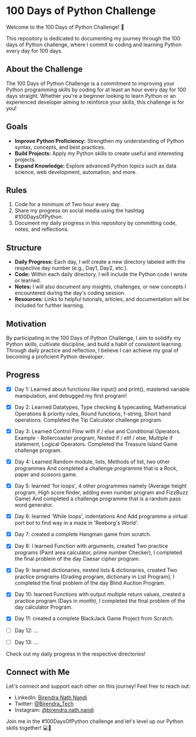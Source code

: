 # 100 Days of Python Challenge

Welcome to the 100 Days of Python Challenge! 🚀

This repository is dedicated to documenting my journey through the 100 days of Python challenge, where I commit to coding and learning Python every day for 100 days.

## About the Challenge

The 100 Days of Python Challenge is a commitment to improving your Python programming skills by coding for at least an hour every day for 100 days straight. Whether you're a beginner looking to learn Python or an experienced developer aiming to reinforce your skills, this challenge is for you!

## Goals

- **Improve Python Proficiency:** Strengthen my understanding of Python syntax, concepts, and best practices.
- **Build Projects:** Apply my Python skills to create useful and interesting projects.
- **Expand Knowledge:** Explore advanced Python topics such as data science, web development, automation, and more.

## Rules

1. Code for a minimum of Two hour every day.
2. Share my progress on social media using the hashtag #100DaysOfPython.
3. Document my daily progress in this repository by committing code, notes, and reflections.

## Structure

- **Daily Progress:** Each day, I will create a new directory labeled with the respective day number (e.g., Day1, Day2, etc.).
- **Code:** Within each daily directory, I will include the Python code I wrote or learned.
- **Notes:** I will also document any insights, challenges, or new concepts I encountered during the day's coding session.
- **Resources:** Links to helpful tutorials, articles, and documentation will be included for further learning.

## Motivation

By participating in the 100 Days of Python Challenge, I aim to solidify my Python skills, cultivate discipline, and build a habit of consistent learning. Through daily practice and reflection, I believe I can achieve my goal of becoming a proficient Python developer.

## Progress

- [x] Day 1: Learned about functions like input() and print(), mastered variable manipulation, and debugged my first program!

- [x] Day 2: Learned Datatypes, Type checking & typecasting, Mathematical Operations & priority rules, Round functions, f-string, Short hand operations. Completed the Tip Calculator challenge program.

- [x] Day 3: Learned Control Flow with if / else and Conditional Operators. Example - Rollercoaster program, Nested if / elif / else, Multiple if statement, Logical Operators. Completed the Treasure Island Game challenge program.

- [x] Day 4: Learned Random module, lists, Methods of list, two other programmes And completed a challenge programme that is a Rock, paper and scissors game.

- [x] Day 5: learned 'for loops', 4 other programmes namely (Average height program, High score finder, adding even number program and FizzBuzz Game) And completed a challenge programme that is a random pass word generator.

- [x] Day 6: learned 'While loops', indentations And Add programme a virtual port bot to find way in a maze in 'Reeborg's World'.

- [x] Day 7: created a complete Hangman game from scratch.

- [x] Day 8: I learned Function with arguments, created Two practice programs (Paint area calculator, prime number Checker), I completed the final problem of the day Caesar cipher program.

- [x] Day 9: learned dictionaries, nested lists & dictionaries, created Two practice programs (Grading program, dictionary in List Program), I completed the final problem of the day Blind Auction Program.

- [x] Day 10: learned Functions with output multiple return values, created a practice program (Days in month), I completed the final problem of the day calculator Program.

- [x] Day 11: created a complete BlackJack Game Project from Scratch.

- [ ] Day 12: ...

- [ ] Day 13: ...

Check out my daily progress in the respective directories!

## Connect with Me

Let's connect and support each other on this journey! Feel free to reach out:

- LinkedIn: [Birendra Nath Nandi](https://www.linkedin.com/in/birendra-nath-nandi/)
- Twitter: [@Birendra_Tech](https://twitter.com/Birendra_Tech)
- Instagram: [@birendra.nath.nandi](https://www.instagram.com/birendra.nath.nandi/)

Join me in the #100DaysOfPython challenge and let's level up our Python skills together! 💻🐍
